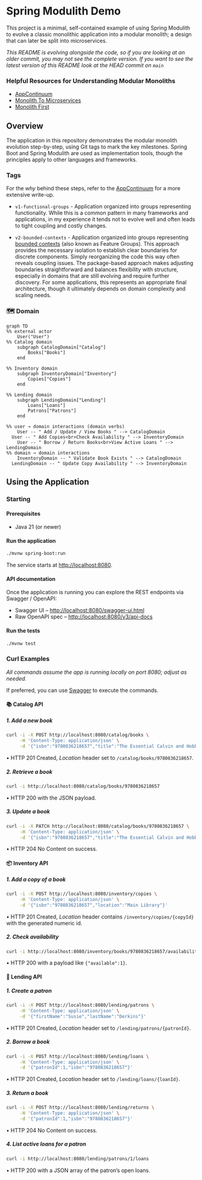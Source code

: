# Spring Modulith Demo

This project is a minimal, self-contained example of using Spring Modulith to evolve a classic monolithic
application into a modular monolith; a design that can later be split into microservices.

*This README is evolving alongside the code, so if you are looking at an older commit, you may not see the complete
version.
If you want to see the latest version of this README look at the HEAD commit on `main`*

### Helpful Resources for Understanding Modular Monoliths

- [AppContinuum](https://www.appcontinuum.io)
- [Monolith To Microservices](https://samnewman.io/books/monolith-to-microservices/)
- [Monolith First](https://martinfowler.com/bliki/MonolithFirst.html)

## Overview

The application in this repository demonstrates the modular monolith evolution step-by-step, using Git tags to mark the
key milestones.
Spring Boot and Spring Modulith are used as implementation tools, though the principles apply to other languages
and frameworks.

### Tags

For the *why* behind these steps, refer to the [AppContinuum](https://www.appcontinuum.io) for a more extensive
write-up.

- `v1-functional-groups` - Application organized into groups representing functionality.
  While this is a common pattern in many frameworks and applications,
  in my experience it tends not to evolve well and often leads to tight coupling and costly changes.

- `v2-bounded-contexts` - Application organized into groups
  representing [bounded contexts](https://martinfowler.com/bliki/BoundedContext.html) (also known as Feature Groups).
  This approach provides the necessary isolation to establish clear boundaries for discrete components.
  Simply reorganizing the code this way often reveals coupling issues.
  The package-based approach makes adjusting boundaries straightforward and balances
  flexibility with structure, especially in domains that are still evolving and require further discovery.
  For some applications, this represents an appropriate final architecture, though it ultimately depends on domain
  complexity and scaling needs.

### 🗺️ Domain

```mermaid
graph TD
%% external actor
    User("User")
%% Catalog domain
    subgraph CatalogDomain["Catalog"]
        Books["Books"]
    end

%% Inventory domain
    subgraph InventoryDomain["Inventory"]
        Copies["Copies"]
    end

%% Lending domain
    subgraph LendingDomain["Lending"]
        Loans["Loans"]
        Patrons["Patrons"]
    end

%% user → domain interactions (domain verbs)
    User -- " Add / Update / View Books " --> CatalogDomain
  User -- " Add Copies<br>Check Availability " --> InventoryDomain
    User -- " Borrow / Return Books<br>View Active Loans " --> LendingDomain
%% domain → domain interactions
    InventoryDomain -- " Validate Book Exists " --> CatalogDomain
  LendingDomain -- " Update Copy Availability " --> InventoryDomain
```

## Using the Application

### Starting

#### Prerequisites

- Java 21 (or newer)

#### Run the application

```bash
./mvnw spring-boot:run
```

The service starts at <http://localhost:8080>.

#### API documentation

Once the application is running you can explore the REST endpoints via Swagger / OpenAPI:

* Swagger UI – <http://localhost:8080/swagger-ui.html>
* Raw OpenAPI spec – <http://localhost:8080/v3/api-docs>

#### Run the tests

```bash
./mvnw test
```

### Curl Examples

*All commands assume the app is running locally on port 8080; adjust as needed.*

If preferred, you can use [Swagger](http://localhost:8080/swagger-ui.html) to execute the commands.

#### 📚 Catalog API

##### 1. Add a new book

```bash
curl -i -X POST http://localhost:8080/catalog/books \
     -H 'Content-Type: application/json' \
     -d '{"isbn":"9780836218657","title":"The Essential Calvin and Hobbes","author":"Bill Watterson"}'
```

• HTTP 201 Created, *Location* header set to `/catalog/books/9780836218657`.

##### 2. Retrieve a book

```bash
curl -i http://localhost:8080/catalog/books/9780836218657
```

• HTTP 200 with the JSON payload.

##### 3. Update a book

```bash
curl -i -X PATCH http://localhost:8080/catalog/books/9780836218657 \
     -H 'Content-Type: application/json' \
     -d '{"isbn":"9780836218657","title":"The Essential Calvin and Hobbes","author":"William B. Watterson II"}'
```

• HTTP 204 No Content on success.

#### 📦 Inventory API

##### 1. Add a copy of a book

```bash
curl -i -X POST http://localhost:8080/inventory/copies \
     -H 'Content-Type: application/json' \
     -d '{"isbn":"9780836218657","location":"Main Library"}'
```

• HTTP 201 Created, *Location* header contains `/inventory/copies/{copyId}` with the generated numeric id.

##### 2. Check availability

```bash
curl -i http://localhost:8080/inventory/books/9780836218657/availability
```

• HTTP 200 with a payload like `{"available":1}`.

#### 🔄 Lending API

##### 1. Create a patron

```bash
curl -i -X POST http://localhost:8080/lending/patrons \
     -H 'Content-Type: application/json' \
     -d '{"firstName":"Susie","lastName":"Derkins"}'
```

• HTTP 201 Created, *Location* header set to `/lending/patrons/{patronId}`.

##### 2. Borrow a book

```bash
curl -i -X POST http://localhost:8080/lending/loans \
     -H 'Content-Type: application/json' \
     -d '{"patronId":1,"isbn":"9780836218657"}'
```

• HTTP 201 Created, *Location* header set to `/lending/loans/{loanId}`.

##### 3. Return a book

```bash
curl -i -X POST http://localhost:8080/lending/returns \
     -H 'Content-Type: application/json' \
     -d '{"patronId":1,"isbn":"9780836218657"}'
```

• HTTP 204 No Content on success.

##### 4. List active loans for a patron

```bash
curl -i http://localhost:8080/lending/patrons/1/loans
```

• HTTP 200 with a JSON array of the patron’s open loans.
